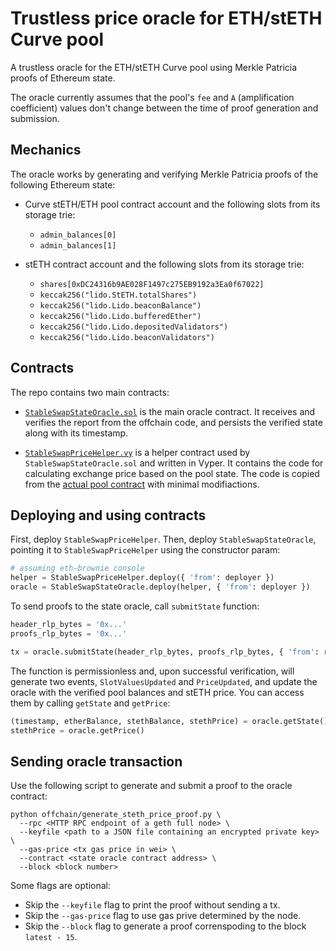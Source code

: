 # Trustless price oracle for ETH/stETH Curve pool

A trustless oracle for the ETH/stETH Curve pool using Merkle Patricia proofs of Ethereum state.

The oracle currently assumes that the pool's `fee` and `A` (amplification coefficient) values don't
change between the time of proof generation and submission.


## Mechanics

The oracle works by generating and verifying Merkle Patricia proofs of the following Ethereum state:

* Curve stETH/ETH pool contract account and the following slots from its storage trie:
  * `admin_balances[0]`
  * `admin_balances[1]`

* stETH contract account and the following slots from its storage trie:
  * `shares[0xDC24316b9AE028F1497c275EB9192a3Ea0f67022]`
  * `keccak256("lido.StETH.totalShares")`
  * `keccak256("lido.Lido.beaconBalance")`
  * `keccak256("lido.Lido.bufferedEther")`
  * `keccak256("lido.Lido.depositedValidators")`
  * `keccak256("lido.Lido.beaconValidators")`


## Contracts

The repo contains two main contracts:

* [`StableSwapStateOracle.sol`] is the main oracle contract. It receives and verifies the report
  from the offchain code, and persists the verified state along with its timestamp.

* [`StableSwapPriceHelper.vy`] is a helper contract used by `StableSwapStateOracle.sol` and written
  in Vyper. It contains the code for calculating exchange price based on the pool state. The code
  is copied from the [actual pool contract] with minimal modifiactions.

[`StableSwapStateOracle.sol`]: ./contracts/StableSwapStateOracle.sol
[`StableSwapPriceHelper.vy`]: ./contracts/StableSwapPriceHelper.vy
[actual pool contract]: https://github.com/curvefi/curve-contract/blob/3fa3b6c/contracts/pools/steth/StableSwapSTETH.vy


## Deploying and using contracts

First, deploy `StableSwapPriceHelper`. Then, deploy `StableSwapStateOracle`, pointing it
to `StableSwapPriceHelper` using the constructor param:

```python
# assuming eth-brownie console
helper = StableSwapPriceHelper.deploy({ 'from': deployer })
oracle = StableSwapStateOracle.deploy(helper, { 'from': deployer })
```

To send proofs to the state oracle, call `submitState` function:

```python
header_rlp_bytes = '0x...'
proofs_rlp_bytes = '0x...'

tx = oracle.submitState(header_rlp_bytes, proofs_rlp_bytes, { 'from': reporter })
```

The function is permissionless and, upon successful verification, will generate two events,
`SlotValuesUpdated` and `PriceUpdated`, and update the oracle with the verified pool balances
and stETH price. You can access them by calling `getState` and `getPrice`:

```python
(timestamp, etherBalance, stethBalance, stethPrice) = oracle.getState()
stethPrice = oracle.getPrice()
```


## Sending oracle transaction

Use the following script to generate and submit a proof to the oracle contract:

```
python offchain/generate_steth_price_proof.py \
  --rpc <HTTP RPC endpoint of a geth full node> \
  --keyfile <path to a JSON file containing an encrypted private key> \
  --gas-price <tx gas price in wei> \
  --contract <state oracle contract address> \
  --block <block number>
```

Some flags are optional:

* Skip the `--keyfile` flag to print the proof without sending a tx.
* Skip the `--gas-price` flag to use gas prive determined by the node.
* Skip the `--block` flag to generate a proof correnspoding to the block `latest - 15`.
